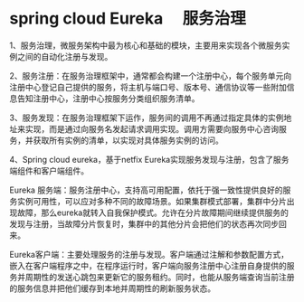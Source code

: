 # spring cloud Eureka 　服务治理

1、服务治理，微服务架构中最为核心和基础的模块，主要用来实现各个微服务实例之间的自动化注册与发现。

2、服务注册：在服务治理框架中，通常都会构建一个注册中心，每个服务单元向注册中心登记自己提供的服务，将主机与端口号、版本号、通信协议等一些附加信息告知注册中心，注册中心按服务分类组织服务清单。

3、服务发现：在服务治理框架下运作，服务间的调用不再通过指定具体的实例地址来实现，而是通过向服务名发起请求调用实现。调用方需要向服务中心咨询服务，并获取所有实例的清单，以实现对具体服务实例的访问。

4、Spring cloud eureka，基于netfix Eureka实现服务发现与注册，包含了服务端组件和客户端组件。

Eureka 服务端：服务注册中心，支持高可用配置，依托于强一致性提供良好的服务实例可用性，可以应对多种不同的故障场景。如果集群模式部署，集群中分片出现故障，那么eureka就转入自我保护模式。允许在分片故障期间继续提供服务的发现与注册，当故障分片恢复时，集群中的其他分片会把他们的状态再次同步回来。

Eureka客户端：主要处理服务的注册与发现。客户端通过注解和参数配置方式，嵌入在客户端程序之中，在程序运行时，客户端向服务注册中心注册自身提供的服务并周期性的发送心跳包来更新它的服务租约。同时，也能从服务端查询当前注册的服务信息并把他们缓存到本地并周期性的刷新服务状态。